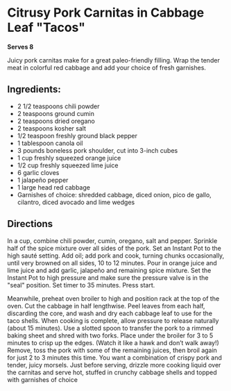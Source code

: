 # Citrusy Pork Carnitas in Cabbage Leaf "Tacos"
**Serves 8**

Juicy pork carnitas make for a great paleo-friendly filling. Wrap the tender meat in colorful red cabbage and add your choice of fresh garnishes.

## Ingredients:

* 2 1/2 teaspoons chili powder
* 2 teaspoons ground cumin
* 2 teaspoons dried oregano
* 2 teaspoons kosher salt
* 1/2 teaspoon freshly ground black pepper
* 1 tablespoon canola oil
* 3 pounds boneless pork shoulder, cut into 3-inch cubes
* 1 cup freshly squeezed orange juice
* 1/2 cup freshly squeezed lime juice
* 6 garlic cloves
* 1 jalapeño pepper
* 1 large head red cabbage
* Garnishes of choice: shredded cabbage, diced onion, pico de gallo, cilantro, diced avocado and lime wedges


## Directions

In a cup, combine chili powder, cumin, oregano, salt and pepper. Sprinkle half of the spice mixture over all sides of the pork. Set an Instant Pot to the high sauté setting. Add oil; add pork and cook, turning chunks occasionally, until very browned on all sides, 10 to 12 minutes. Pour in orange juice and lime juice and add garlic, jalapeño and remaining spice mixture. Set the Instant Pot to high pressure and make sure the pressure valve is in the "seal" position. Set timer to 35 minutes. Press start.

Meanwhile, preheat oven broiler to high and position rack at the top of the oven. Cut the cabbage in half lengthwise. Peel leaves from each half, discarding the core, and wash and dry each cabbage leaf to use for the taco shells. When cooking is complete, allow pressure to release naturally (about 15 minutes). Use a slotted spoon to transfer the pork to a rimmed baking sheet and shred with two forks. Place under the broiler for 3 to 5 minutes to crisp up the edges. (Watch it like a hawk and don’t walk away!) Remove, toss the pork with some of the remaining juices, then broil again for just 2 to 3 minutes this time. You want a combination of crispy pork and tender, juicy morsels. Just before serving, drizzle more cooking liquid over the carnitas and serve hot, stuffed in crunchy cabbage shells and topped with garnishes of choice
